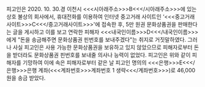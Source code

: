 피고인은 2020. 10. 30.경 이천시 <<<시아래주소>>>B<<</시아래주소>>>에 있는 상호 불상의 회사에서, 휴대전화를 이용하여 인터넷 중고거래 사이트인 ‘<<<중고거래사이트>>>C<<</중고거래사이트>>>'에 접속한 후, 5만 원권 문화상품권을 판매한다는 글을 게시하고 이를 보고 연락한 피해자 <<<내국인이름>>>D<<</내국인이름>>>에게 "돈을 송금해주면 문화상품권 핀번호를 보내주겠다"는 취지로 거짓말하였다.
그러나 사실 피고인은 사용 가능한 문화상품권을 보유하고 있지 않았으므로 피해자로부터 돈을 받더라도 문화상품권 핀번호를 보내줄 의사나 능력이 없었다.
피고인은 위와 같이 피해자를 기망하여 이에 속은 피해자로부터 같은 날 피고인 명의의 <<<은행>>>E<<</은행>>>은행 계좌(<<<계좌번호>>>계좌번호 1 생략<<</계좌번호>>>)로 46,000원을 송금 받았다.